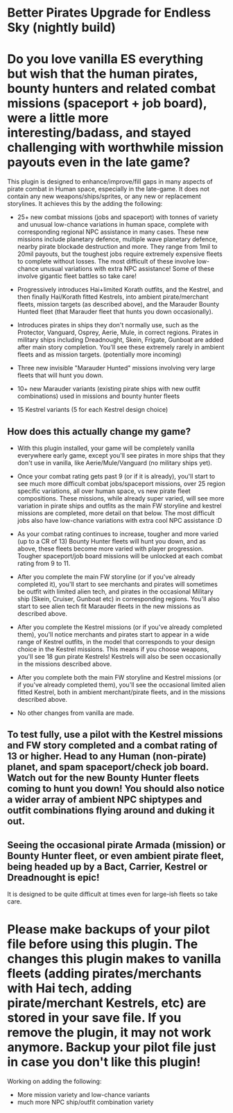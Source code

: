 # Better Pirates Upgrade for Endless Sky (nightly build)

# Do you love vanilla ES everything but wish that the human pirates, bounty hunters and related combat missions (spaceport + job board), were a little more interesting/badass, and stayed challenging with worthwhile mission payouts even in the late game?

This plugin is designed to enhance/improve/fill gaps in many aspects of pirate combat in Human space, especially in the late-game. It does not contain any new weapons/ships/sprites, or any new or replacement storylines. It achieves this by the adding the following:

- 25+ new combat missions (jobs and spaceport) with tonnes of variety and unusual low-chance variations in human space, complete with corresponding regional NPC assistance in many cases. These new missions include planetary defence, multiple wave planetary defence, nearby pirate blockade destruction and more. They range from 1mil to 20mil payouts, but the toughest jobs require extremely expensive fleets to complete without losses. The most difficult of these involve low-chance unusual variations with extra NPC assistance! Some of these involve gigantic fleet battles so take care!

- Progressively introduces Hai+limited Korath outfits, and the Kestrel, and then finally Hai/Korath fitted Kestrels, into ambient pirate/merchant fleets, mission targets (as  described above), and the Marauder Bounty Hunted fleet (that Marauder fleet that hunts you down occasionally).

- Introduces pirates in ships they don't normally use, such as the Protector, Vanguard, Osprey, Aerie, Mule, in correct regions. Pirates in military ships including Dreadnought, Skein, Frigate, Gunboat are added after main story completion. You'll see these extremely rarely in ambient fleets and as mission targets. (potentially more incoming)

- Three new invisible "Marauder Hunted" missions involving very large fleets that will hunt you down.

- 10+ new Marauder variants (existing pirate ships with new outfit combinations) used in missions and bounty hunter fleets

- 15 Kestrel variants (5 for each Kestrel design choice)

## How does this actually change my game?

- With this plugin installed, your game will be completely vanilla everywhere early game, except you'll see pirates in more ships that they don't use in vanilla, like Aerie/Mule/Vanguard (no military ships yet).

- Once your combat rating gets past 9 (or if it is already), you'll start to see much more difficult combat jobs/spaceport missions, over 25 region specific variations, all over human space, vs new pirate fleet compositions. These missions, while already super varied, will see more variation in pirate ships and outfits as the main FW storyline and kestrel missions are completed, more detail on that below. The most difficult jobs also have low-chance variations with extra cool NPC assistance :D

- As your combat rating continues to increase, tougher and more varied (up to a CR of 13) Bounty Hunter fleets will hunt you down, and as above, these fleets become more varied with player progression. Tougher spaceport/job board missions will be unlocked at each combat rating from 9 to 11.

- After you complete the main FW storyline (or if you've already completed it), you'll start to see merchants and pirates will sometimes be outfit with limited alien tech, and pirates in the occasional Military ship (Skein, Cruiser, Gunboat etc) in corresponding regions. You'll also start to see alien tech fit Marauder fleets in the new missions as described above.

- After you complete the Kestrel missions (or if you've already completed them), you'll notice merchants and pirates start to appear in a wide range of Kestrel outfits, in the model that corresponds to your design choice in the Kestrel missions. This means if you choose weapons, you'll see 18 gun pirate Kestrels! Kestrels will also be seen occasionally in the missions described above.

- After you complete both the main FW storyline and Kestrel missions (or if you've already completed them), you'll see the occasional limited alien fitted Kestrel, both in ambient merchant/pirate fleets, and in the missions described above.

- No other changes from vanilla are made.


## To test fully, use a pilot with the Kestrel missions and FW story completed and a combat rating of 13 or higher. Head to any Human (non-pirate) planet, and spam spaceport/check job board. Watch out for the new Bounty Hunter fleets coming to hunt you down! You should also notice a wider array of ambient NPC shiptypes and outfit combinations flying around and duking it out.

## Seeing the occasional pirate Armada (mission) or Bounty Hunter fleet, or even ambient pirate fleet, being headed up by a Bact, Carrier, Kestrel or Dreadnought is epic!

It is designed to be quite difficult at times even for large-ish fleets so take care.

# Please make backups of your pilot file before using this plugin. The changes this plugin makes to vanilla fleets (adding pirates/merchants with Hai tech, adding pirate/merchant Kestrels, etc) are stored in your save file. If you remove the plugin, it may not work anymore. Backup your pilot file just in case you don't like this plugin!

Working on adding the following:

- More mission variety and low-chance variants
- much more NPC ship/outfit combination variety